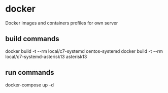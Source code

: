 # docker
Docker images and containers profiles for own server

## build commands

docker build -t --rm local/c7-systemd centos-systemd
docker build -t --rm local/c7-systemd-asterisk13 asterisk13

## run commands

docker-compose up -d
